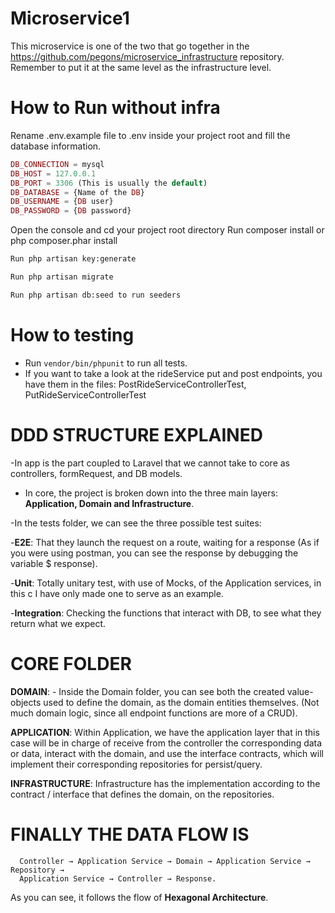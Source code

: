 # Microservice1

This microservice is one of the two that go together in the https://github.com/pegons/microservice_infrastructure repository.
Remember to put it at the same level as the infrastructure level.



# How to Run without infra

Rename .env.example file to .env inside your project root and fill the database information.

```php
DB_CONNECTION = mysql
DB_HOST = 127.0.0.1
DB_PORT = 3306 (This is usually the default)
DB_DATABASE = {Name of the DB}
DB_USERNAME = {DB user}
DB_PASSWORD = {DB password}
```
Open the console and cd your project root directory
Run composer install or php composer.phar install
```bash
Run php artisan key:generate

Run php artisan migrate

Run php artisan db:seed to run seeders
```

# How to testing

- Run `vendor/bin/phpunit` to run all tests.
- If you want to take a look at the rideService put and post endpoints, you have them in the files: PostRideServiceControllerTest, PutRideServiceControllerTest


# DDD STRUCTURE EXPLAINED

-In app is the part coupled to Laravel that we cannot take to core as
controllers, formRequest, and DB models.

- In core, the project is broken down into the three main layers: **Application, Domain and
Infrastructure**.

-In the tests folder, we can see the three possible test suites:

  -**E2E**: That they launch the request on a route, waiting for a response (As if you were using
      postman, you can see the response by debugging the variable $ response).

  -**Unit**: Totally unitary test, with use of Mocks, of the Application services, in this c
      I have only made one to serve as an example.

   -**Integration**: Checking the functions that interact with DB, to see what
      they return what we expect.
      
  # CORE FOLDER
   **DOMAIN**:
              - Inside the Domain folder, you can see both the created value-objects used to define
                the domain, as the domain entities themselves. (Not much domain logic, since
                all endpoint functions are more of a CRUD).
                
  **APPLICATION**: 
              Within Application, we have the application layer that in this case will be in charge of
              receive from the controller the corresponding data or data, interact with the domain, and use the
              interface contracts, which will implement their corresponding repositories for
              persist/query.

  **INFRASTRUCTURE**: 
              Infrastructure has the implementation according to the contract / interface that defines the domain, on
              the repositories.
              
              
# FINALLY THE DATA FLOW IS
      Controller → Application Service → Domain → Application Service → Repository →
      Application Service → Controller → Response.
      
As you can see, it follows the flow of **Hexagonal Architecture**.


